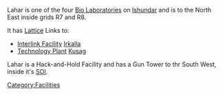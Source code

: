 Lahar is one of the four [Bio Laboratories](Bio_Laboratory "wikilink")
on [Ishundar](Ishundar "wikilink") and is to the North East inside grids
R7 and R8.

It has [Lattice](Lattice "wikilink") Links to:

-   [Interlink Facility](Interlink_Facility "wikilink")
    [Irkalla](Irkalla "wikilink")
-   [Technology Plant](Technology_Plant "wikilink")
    [Kusag](Kusag "wikilink")

Lahar is a Hack-and-Hold Facility and has a Gun Tower to thr South West,
inside it's [SOI](SOI "wikilink").

[Category:Facilities](Category:Facilities "wikilink")